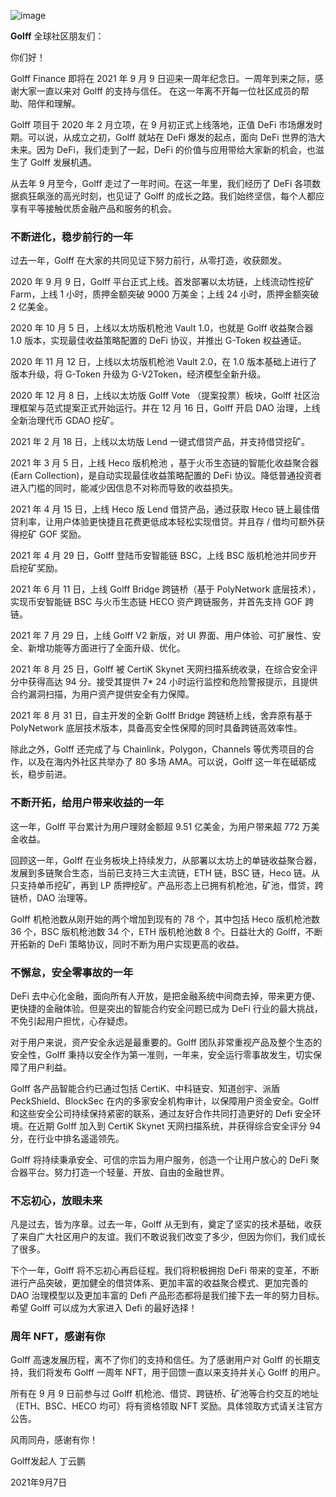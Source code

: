 ![image](http://docs.golff.com/blog/page/19.png)

**Golff** 全球社区朋友们：

你们好！

Golff Finance 即将在 2021 年 9 月 9 日迎来一周年纪念日。一周年到来之际，感谢大家一直以来对 Golff 的支持与信任。 在这一年离不开每一位社区成员的帮助、陪伴和理解。

Golff 项目于 2020 年 2 月立项，在 9 月初正式上线落地，正值 DeFi 市场爆发时期。可以说，从成立之初，Golff 就站在 DeFi 爆发的起点，面向 DeFi 世界的浩大未来。因为 DeFi，我们走到了一起，DeFi 的价值与应用带给大家新的机会，也滋生了 Golff 发展机遇。

从去年 9 月至今，Golff 走过了一年时间。在这一年里，我们经历了 DeFi 各项数据疯狂飙涨的高光时刻，也见证了 Golff 的成长之路。我们始终坚信，每个人都应享有平等接触优质金融产品和服务的机会。



### 不断进化，稳步前行的一年

过去一年，Golff 在大家的共同见证下努力前行，从零打造，收获颇发。

2020 年 9 月 9 日，Golff 平台正式上线。首发部署以太坊链，上线流动性挖矿 Farm，上线 1 小时，质押金额突破 9000 万美金；上线 24 小时，质押金额突破 2 亿美金。

2020 年 10 月 5 日，上线以太坊版机枪池 Vault 1.0，也就是 Golff 收益聚合器 1.0 版本，实现最佳收益策略配置的 DeFi 协议，并推出 G-Token 权益通证。

2020 年 11 月 12 日，上线以太坊版机枪池 Vault 2.0，在 1.0 版本基础上进行了版本升级，将 G-Token 升级为 G-V2Token，经济模型全新升级。

2020 年 12 月 8 日，上线以太坊版 Golff Vote （提案投票）板块，Golff 社区治理框架与范式提案正式开始运行。并在 12 月 16 日，Golff 开启 DAO 治理，上线全新治理代币 GDAO 挖矿。

2021 年 2 月 18 日，上线以太坊版 Lend 一键式借贷产品，并支持借贷挖矿。

2021 年 3 月 5 日，上线 Heco 版机枪池 ，基于火币生态链的智能化收益聚合器 (Earn Collection)，是自动实现最佳收益策略配置的 DeFi 协议。降低普通投资者进入门槛的同时，能减少因信息不对称而导致的收益损失。

2021 年 4 月 15 日，上线 Heco 版 Lend 借贷产品，通过获取 Heco 链上最佳借贷利率，让用户体验更快捷且花费更低成本轻松实现借贷。并且存 / 借均可额外获得挖矿 GOF 奖励。

2021 年 4 月 29 日，Golff 登陆币安智能链 BSC，上线 BSC 版机枪池并同步开启挖矿奖励。

2021 年 6 月 11 日，上线 Golff Bridge 跨链桥（基于 PolyNetwork 底层技术），实现币安智能链 BSC 与火币生态链 HECO 资产跨链服务，并首先支持 GOF 跨链。

2021 年 7 月 29 日，上线 Golff V2 新版，对 UI 界面、用户体验、可扩展性、安全、新增功能等方面进行了全面升级、优化。

2021 年 8 月 25 日，Golff 被 CertiK Skynet 天网扫描系统收录，在综合安全评分中获得高达 94 分。接受其提供 7* 24 小时运行监控和危险警报提示，且提供合约漏洞扫描，为用户资产提供安全有力保障。

2021 年 8 月 31 日，自主开发的全新 Golff Bridge 跨链桥上线，舍弃原有基于 PolyNetwork 底层技术版本，具备高安全性保障的同时具备跨链高效率性。

除此之外，Golff 还完成了与 Chainlink，Polygon，Channels 等优秀项目的合作，以及在海内外社区共举办了 80 多场 AMA。可以说，Golff 这一年在砥砺成长，稳步前进。



### 不断开拓，给用户带来收益的一年

这一年，Golff 平台累计为用户理财金额超 9.51 亿美金，为用户带来超 772 万美金收益。

回顾这一年，Golff 在业务板块上持续发力，从部署以太坊上的单链收益聚合器，发展到多链聚合生态，当前已支持三大主流链，ETH 链，BSC 链，Heco 链。从只支持单币挖矿，再到 LP 质押挖矿。产品形态上已拥有机枪池，矿池，借贷，跨链桥，DAO 治理等。

Golff 机枪池数从刚开始的两个增加到现有的 78 个，其中包括 Heco 版机枪池数 36 个，BSC 版机枪池数 34 个，ETH 版机枪池数 8 个。日益壮大的 Golff，不断开拓新的 DeFi 策略协议，同时不断为用户实现更高的收益。



### 不懈怠，安全零事故的一年

DeFi 去中心化金融，面向所有人开放，是把金融系统中间商去掉，带来更方便、更快捷的金融体验。但是突出的智能合约安全问题已成为 DeFi 行业的最大挑战，不免引起用户担忧，心存疑虑。

对于用户来说，资产安全永远是最重要的。Golff 团队非常重视产品及整个生态的安全性，Golff 秉持以安全作为第一准则，一年来，安全运行零事故发生，切实保障了用户利益。

Golff 各产品智能合约已通过包括 CertiK、中科链安、知道创宇、派盾 PeckShield、BlockSec 在内的多家安全机构审计，以保障用户资金安全。Golff 和这些安全公司持续保持紧密的联系，通过友好合作共同打造更好的 Defi 安全环境。在近期 Golff 加入到 CertiK Skynet 天网扫描系统，并获得综合安全评分 94 分，在行业中排名遥遥领先。

Golff 将持续秉承安全、可信的宗旨为用户服务，创造一个让用户放心的 DeFi 聚合器平台。努力打造一个轻量、开放、自由的金融世界。



### 不忘初心，放眼未来

凡是过去，皆为序章。过去一年，Golff 从无到有，奠定了坚实的技术基础，收获了来自广大社区用户的友谊。我们不敢说我们改变了多少，但因为你们，我们成长了很多。

下个一年，Golff 将不忘初心再启征程。我们将积极拥抱 DeFi 带来的变革，不断进行产品突破，更加健全的借贷体系、更加丰富的收益聚合模式、更加完善的 DAO 治理模型以及更加丰富的 Defi 产品形态都将是我们接下去一年的努力目标。希望 Golff 可以成为大家进入 Defi 的最好选择！



### 周年 NFT，感谢有你

Golff 高速发展历程，离不了你们的支持和信任。为了感谢用户对 Golff 的长期支持，我们将发布 Golff 一周年 NFT，用于回馈一直以来支持并关心 Golff 的用户。

所有在 9 月 9 日前参与过 Golff 机枪池、借贷、跨链桥、矿池等合约交互的地址（ETH、BSC、HECO 均可）将有资格领取 NFT 奖励。具体领取方式请关注官方公告。

风雨同舟，感谢有你！


Golff发起人 丁云鹏

2021年9月7日
                                                                                                                                                                                                                                                                     
